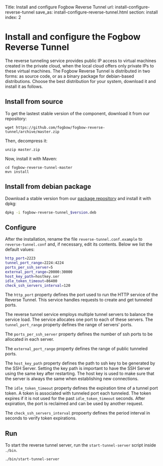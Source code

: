 Title: Install and configure Fogbow Reverse Tunnel
url: install-configure-reverse-tunnel
save_as: install-configure-reverse-tunnel.html
section: install
index: 2

Install and configure the Fogbow Reverse Tunnel
==========

The reverse tunneling service provides public IP access to virtual machines created in the private cloud, when the local cloud offers only private IPs to these virtual machines. The Fogbow Reverse Tunnel is distributed in two forms: as source code, or as a binary package for debian-based distributions. Choose the best distribution for your system, download it and install it as follows.

## Install from source
To get the lastest stable version of the component, download it from our repository:

``` shell
wget https://github.com/fogbow/fogbow-reverse-tunnel/archive/master.zip
```

Then, decompress it:
``` shell
unzip master.zip
```

Now, install it with Maven:

```
cd fogbow-reverse-tunnel-master
mvn install
```

## Install from debian package

Download a stable version from our <a href="http://downloads.fogbowcloud.org/stable/debian/">package repository</a> and install it with dpkg:

```bash
dpkg -i fogbow-reverse-tunnel_$version.deb
```

## Configure
After the installation, rename the file ```reverse-tunnel.conf.example``` to ```reverse-tunnel.conf``` and, if necessary, edit its contents. Below we list the default values:
```bash
http_port=2223
tunnel_port_range=2224:4224
ports_per_ssh_server=5
external_port_range=20000:30000
host_key_path=hostkey.ser
idle_token_timeout=86400
check_ssh_servers_interval=120
```

The ```http_port``` property defines the port used to run the HTTP service of the Reverse Tunnel. This service handles requests to create and get tunneled ports.

The reverse tunnel service employs multiple tunnel servers to balance the service load. The service allocates one port to each of these servers. The ```tunnel_port_range``` property defines the range of servers' ports. 

The ```ports_per_ssh_server``` property defines the number of ssh ports to be allocated in each server.

The ```external_port_range``` property defines the range of public tunneled ports.

The ```host_key_path``` property defines the path to ssh key to be generated by the SSH Server. Setting the key path is important to have the SSH Server using the same key after restarting. The host key is used to make sure that the server is always the same when establishing new connections.

The ```idle_token_timeout``` property defines the expiration time of a tunnel port token. A token is associated with tunneled port each tunneled. The token expires if it is not used for the past ```idle_token_timeout``` seconds. After expiration, the port is reclaimed and can be used by another request.

The ```check_ssh_servers_interval``` propoerty defines the period interval in seconds to verify token expirations.

## Run
To start the reverse tunnel server, run the ```start-tunnel-server``` script inside ```./bin```.
``` shell
./bin/start-tunnel-server
```
